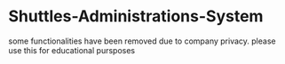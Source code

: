 # Shuttles-Administrations-System

some functionalities have been removed due to company privacy.
please use this for educational pursposes 

